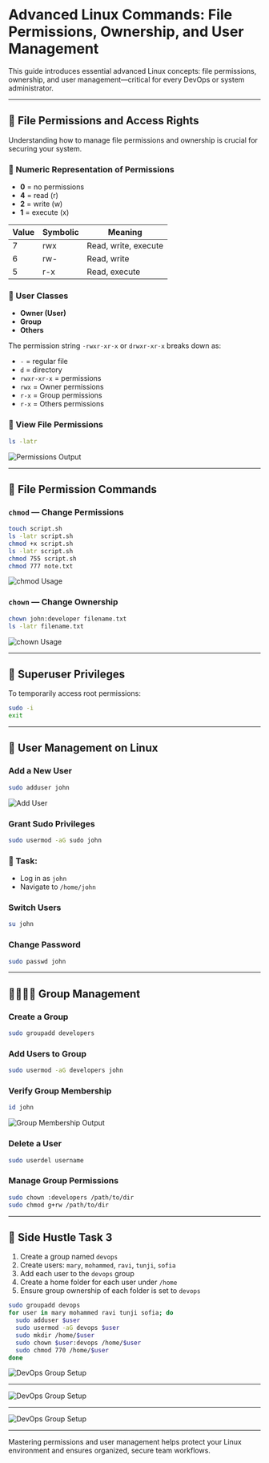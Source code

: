 # Advanced Linux Commands: File Permissions, Ownership, and User Management

This guide introduces essential advanced Linux concepts: file permissions, ownership, and user management—critical for every DevOps or system administrator.

---

## 🔐 File Permissions and Access Rights

Understanding how to manage file permissions and ownership is crucial for securing your system.

### 🔢 Numeric Representation of Permissions

- **0** = no permissions
- **4** = read (r)
- **2** = write (w)
- **1** = execute (x)

| Value | Symbolic | Meaning              |
| ----- | -------- | -------------------- |
| 7     | rwx      | Read, write, execute |
| 6     | rw-      | Read, write          |
| 5     | r-x      | Read, execute        |

### 🧑 User Classes

- **Owner (User)**
- **Group**
- **Others**

The permission string `-rwxr-xr-x` or `drwxr-xr-x` breaks down as:

- `-` = regular file
- `d` = directory
- `rwxr-xr-x` = permissions
- `rwx` = Owner permissions
- `r-x` = Group permissions
- `r-x` = Others permissions

### 📂 View File Permissions

```sh
ls -latr
```

![Permissions Output](img/img1.png)

---

## 🔧 File Permission Commands

### `chmod` — Change Permissions

```sh
touch script.sh
ls -latr script.sh
chmod +x script.sh
ls -latr script.sh
chmod 755 script.sh
chmod 777 note.txt
```

![chmod Usage](img/img3.png)

### `chown` — Change Ownership

```sh
chown john:developer filename.txt
ls -latr filename.txt
```

![chown Usage](img/img4.png)

---

## 👑 Superuser Privileges

To temporarily access root permissions:

```sh
sudo -i
exit
```

---

## 👥 User Management on Linux

### Add a New User

```sh
sudo adduser john
```

![Add User](img/img4.png)

### Grant Sudo Privileges

```sh
sudo usermod -aG sudo john
```

### 🧪 Task:

- Log in as `john`
- Navigate to `/home/john`

### Switch Users

```sh
su john
```

### Change Password

```sh
sudo passwd john
```

---

## 👨‍👩‍👧‍👦 Group Management

### Create a Group

```sh
sudo groupadd developers
```

### Add Users to Group

```sh
sudo usermod -aG developers john
```

### Verify Group Membership

```sh
id john
```

![Group Membership Output](img/img6.png)

### Delete a User

```sh
sudo userdel username
```

### Manage Group Permissions

```sh
sudo chown :developers /path/to/dir
sudo chmod g+rw /path/to/dir
```

---

## 💼 Side Hustle Task 3

1. Create a group named `devops`
2. Create users: `mary`, `mohammed`, `ravi`, `tunji`, `sofia`
3. Add each user to the `devops` group
4. Create a home folder for each user under `/home`
5. Ensure group ownership of each folder is set to `devops`

```sh
sudo groupadd devops
for user in mary mohammed ravi tunji sofia; do
  sudo adduser $user
  sudo usermod -aG devops $user
  sudo mkdir /home/$user
  sudo chown $user:devops /home/$user
  sudo chmod 770 /home/$user
done
```

![DevOps Group Setup](img/img7.png)

---

![DevOps Group Setup](img/img8.png)

---

![DevOps Group Setup](img/img9.png)

---

Mastering permissions and user management helps protect your Linux environment and ensures organized, secure team workflows.
